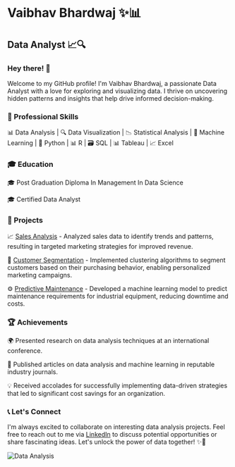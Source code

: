 # Vaibhav Bhardwaj ✨📊

## Data Analyst 📈🔍

### Hey there! 👋

Welcome to my GitHub profile! I'm Vaibhav Bhardwaj, a passionate Data Analyst with a love for exploring and visualizing data. I thrive on uncovering hidden patterns and insights that help drive informed decision-making.

### 💼 Professional Skills

📊 Data Analysis | 🔍 Data Visualization | 📉 Statistical Analysis | 🤖 Machine Learning | 🐍 Python | 📊 R | 🗃️ SQL | 📊 Tableau | 📈 Excel

### 🎓 Education

🎓 Post Graduation Diploma In Management In Data Science

🎓 Certified Data Analyst

### 🚀 Projects

📈 [Sales Analysis](https://github.com/vaibhavbhardwaj788/sales-analysis) - Analyzed sales data to identify trends and patterns, resulting in targeted marketing strategies for improved revenue.

🎯 [Customer Segmentation](https://github.com/vaibhavbhardwaj788/customer-segmentation) - Implemented clustering algorithms to segment customers based on their purchasing behavior, enabling personalized marketing campaigns.

⚙️ [Predictive Maintenance](https://github.com/vaibhavbhardwaj788/predictive-maintenance) - Developed a machine learning model to predict maintenance requirements for industrial equipment, reducing downtime and costs.

### 🏆 Achievements

🌍 Presented research on data analysis techniques at an international conference.

📰 Published articles on data analysis and machine learning in reputable industry journals.

💡 Received accolades for successfully implementing data-driven strategies that led to significant cost savings for an organization.

### 📞 Let's Connect

I'm always excited to collaborate on interesting data analysis projects. Feel free to reach out to me via [LinkedIn](https://www.linkedin.com/in/vaibhav-bhardwaj-v25/) to discuss potential opportunities or share fascinating ideas. Let's unlock the power of data together! ✨💪

![Data Analysis](https://github.com/vaibhavbhardwaj788/data-analyst-profile/raw/main/data-analysis.jpg)

<!---
vaibhavbhardwaj788/vaibhavbhardwaj788 is a ✨ special ✨ repository because its `README.md` (this file) appears on your GitHub profile.
You can click the Preview link to take a look at your changes.
--->
